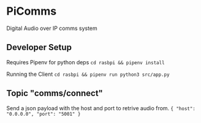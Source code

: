 # PiComms
Digital Audio over IP comms system

## Developer Setup

Requires Pipenv for python deps
`cd rasbpi && pipenv install`

Running the Client
`cd rasbpi && pipenv run python3 src/app.py`

## Topic "comms/connect"
Send a json payload with the host and port to retrive audio from.
`{ "host": "0.0.0.0", "port": "5001" }`